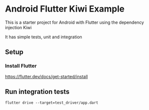 # Android Flutter Kiwi Example
This is a starter project for Android with Flutter using the dependency injection Kiwi

It has simple tests, unit and integration

## Setup
### Install Flutter
https://flutter.dev/docs/get-started/install

## Run integration tests
`flutter drive --target=test_driver/app.dart`